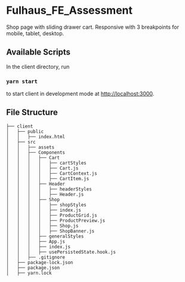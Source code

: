 # Fulhaus_FE_Assessment

Shop page with sliding drawer cart. Responsive with 3 breakpoints for mobile, tablet, desktop.

## Available Scripts

In the client directory, run 

### `yarn start`

to start client in development mode at [http://localhost:3000](http://localhost:3000).


## File Structure

```
├── client
│   ├── public
│   │   ├── index.html
│   ├── src
│   │   ├── assets
│   │   ├── Components
│   │   │   ├── Cart
│   │   │   │   ├── cartStyles
│   │   │   │   ├── Cart.js
│   │   │   │   ├── CartContext.js
│   │   │   │   ├── CartItem.js
│   │   │   ├── Header
│   │   │   │   ├── headerStyles
│   │   │   │   ├── Header.js
│   │   │   ├── Shop
│   │   │   │   ├── shopStyles
│   │   │   │   ├── index.js
│   │   │   │   ├── ProductGrid.js
│   │   │   │   ├── ProductPreview.js
│   │   │   │   ├── Shop.js
│   │   │   │   ├── ShopBanner.js
│   │   │   ├── generalStyles
│   │   │   ├── App.js
│   │   │   ├── index.js
│   │   │   ├── usePersistedState.hook.js
│   │   ├── .gitignore
│   ├── package-lock.json
│   ├── package.json
│   ├── yarn.lock
```
